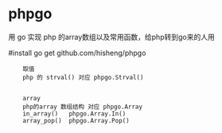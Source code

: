 # phpgo
用 go 实现 php 的array数组以及常用函数，给php转到go来的人用    


#install
go get github.com/hisheng/phpgo
    
    
        取值
        php 的 strval() 对应 phpgo.Strval()
        
        
        array
        php的array 数组结构 对应 phpgo.Array
        in_array()   phpgo.Array.In()
        array_pop()  phpgo.Array.Pop()
        
        
        
        
        
        
        
        
        
        
        